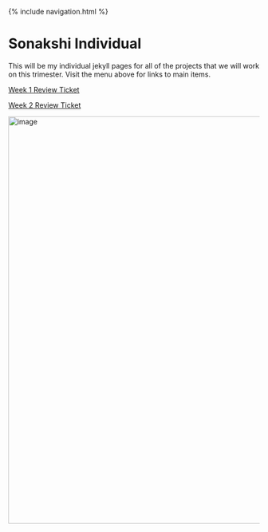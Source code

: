 
{% include navigation.html %}

# Sonakshi Individual 

This will be my individual jekyll pages for all of the  projects that we will work on this trimester. Visit the menu above for links to main items. 

[Week 1 Review Ticket](https://github.com/sonakshibhalla/tri3sonakshi/issues/172#issue-1175835031)

[Week 2 Review Ticket](https://github.com/sonakshibhalla/tri3sonakshi/projects/3#card-79860088)

<img width="817" alt="image" src="https://user-images.githubusercontent.com/32502327/157549428-2bab682a-9a2d-475c-88b5-99011a9dfe25.png">

